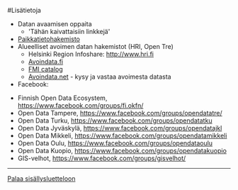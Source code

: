 #Lisätietoja

* Datan avaamisen oppaita
  - 'Tähän kaivattaisiin linkkejä'
* [Paikkatietohakemisto](http://www.paikkatietohakemisto.fi)
* Alueelliset avoimen datan hakemistot (HRI, Open Tre)
  - Helsinki Region Infoshare: http://www.hri.fi
  - [Avoindata.fi](http://www.avoindata.fi)
  - [FMI catalog](http://catalog.fmi.fi)
  - [Avoindata.net](http://avoindata.net/) - kysy ja vastaa avoimesta datasta
* Facebook: 
 - Finnish Open Data Ecosystem, https://www.facebook.com/groups/fi.okfn/
 - Open Data Tampere, https://www.facebook.com/groups/opendatatre/
 - Open Data Turku, https://www.facebook.com/groups/opendatatku
 - Open Data Jyväskylä, https://www.facebook.com/groups/opendatajkl
 - Open Data Mikkeli, https://www.facebook.com/groups/opendatamikkeli
 - Open Data Oulu, https://www.facebook.com/groups/opendataoulu
 - Open Data Kuopio, https://www.facebook.com/groups/opendatakuopio
 - GIS-velhot, https://www.facebook.com/groups/gisvelhot/
  



-----
[Palaa sisällysluetteloon](Sisällysluettelo.md)
